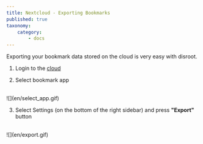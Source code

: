 ```yaml
---
title: Nextcloud - Exporting Bookmarks
published: true
taxonomy:
    category:
        - docs
---
```


Exporting your bookmark data stored on the cloud is very easy with disroot.

1. Login to the [cloud](https://cloud.disroot.org)

2. Select bookmark app
<br>
![](en/select_app.gif)

3. Select Settings (on the bottom of the right sidebar) and press **"Export"** button
<br>
![](en/export.gif)
